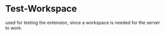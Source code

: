 # Test-Workspace

used for testing the extension, since a workspace is needed for the server to work.